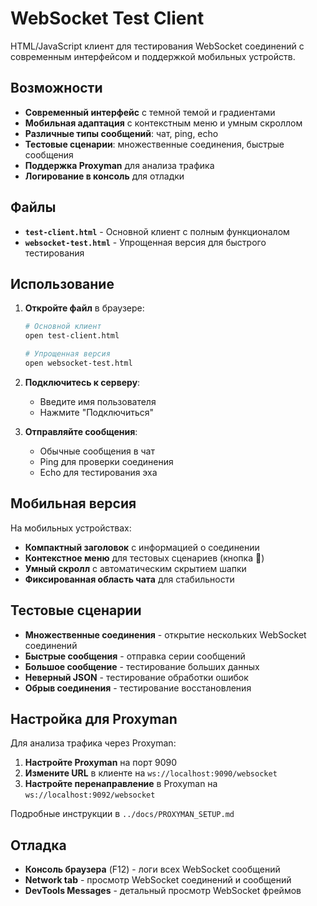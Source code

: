 # WebSocket Test Client

HTML/JavaScript клиент для тестирования WebSocket соединений с современным интерфейсом и поддержкой мобильных устройств.

## Возможности

- **Современный интерфейс** с темной темой и градиентами
- **Мобильная адаптация** с контекстным меню и умным скроллом
- **Различные типы сообщений**: чат, ping, echo
- **Тестовые сценарии**: множественные соединения, быстрые сообщения
- **Поддержка Proxyman** для анализа трафика
- **Логирование в консоль** для отладки

## Файлы

- **`test-client.html`** - Основной клиент с полным функционалом
- **`websocket-test.html`** - Упрощенная версия для быстрого тестирования

## Использование

1. **Откройте файл** в браузере:
   ```bash
   # Основной клиент
   open test-client.html
   
   # Упрощенная версия
   open websocket-test.html
   ```

2. **Подключитесь к серверу**:
   - Введите имя пользователя
   - Нажмите "Подключиться"

3. **Отправляйте сообщения**:
   - Обычные сообщения в чат
   - Ping для проверки соединения
   - Echo для тестирования эха

## Мобильная версия

На мобильных устройствах:
- **Компактный заголовок** с информацией о соединении
- **Контекстное меню** для тестовых сценариев (кнопка 🧪)
- **Умный скролл** с автоматическим скрытием шапки
- **Фиксированная область чата** для стабильности

## Тестовые сценарии

- **Множественные соединения** - открытие нескольких WebSocket соединений
- **Быстрые сообщения** - отправка серии сообщений
- **Большое сообщение** - тестирование больших данных
- **Неверный JSON** - тестирование обработки ошибок
- **Обрыв соединения** - тестирование восстановления

## Настройка для Proxyman

Для анализа трафика через Proxyman:

1. **Настройте Proxyman** на порт 9090
2. **Измените URL** в клиенте на `ws://localhost:9090/websocket`
3. **Настройте перенаправление** в Proxyman на `ws://localhost:9092/websocket`

Подробные инструкции в `../docs/PROXYMAN_SETUP.md`

## Отладка

- **Консоль браузера** (F12) - логи всех WebSocket сообщений
- **Network tab** - просмотр WebSocket соединений и сообщений
- **DevTools Messages** - детальный просмотр WebSocket фреймов

